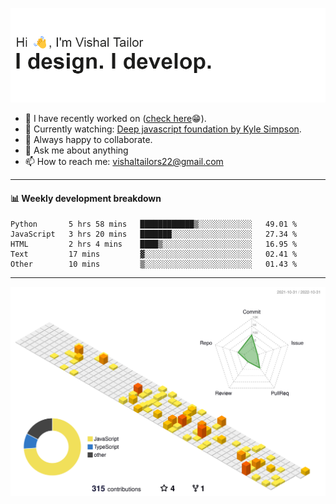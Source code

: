 ![Hi, I'm Vishal Tailor. I design. I develop.](https://github.com/vishaltailors/vishaltailors/blob/main/header.png?raw=true)

- 🔭 I have recently worked on ([check here](https://vishaltailor.com)😁).
- 🎦 Currently watching: [Deep javascript foundation by Kyle Simpson](https://frontendmasters.com/courses/deep-javascript-v3).
- 👯 Always happy to collaborate.
- 💬 Ask me about anything
- 📫 How to reach me: <a href="mailto:vishaltailors22@gmail.com">vishaltailors22@gmail.com</a>

<hr /> 
<h4>📊 Weekly development breakdown</h4>
<!--START_SECTION:waka-->

```text
Python       5 hrs 58 mins   ████████████▒░░░░░░░░░░░░   49.01 %
JavaScript   3 hrs 20 mins   ███████░░░░░░░░░░░░░░░░░░   27.34 %
HTML         2 hrs 4 mins    ████▒░░░░░░░░░░░░░░░░░░░░   16.95 %
Text         17 mins         ▓░░░░░░░░░░░░░░░░░░░░░░░░   02.41 %
Other        10 mins         ▒░░░░░░░░░░░░░░░░░░░░░░░░   01.43 %
```

<!--END_SECTION:waka-->
<hr /> 

![](./profile-3d-contrib/profile-green-animate.svg)
